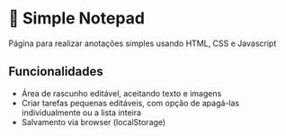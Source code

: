 # 📝 Simple Notepad
Página para realizar anotações simples usando HTML, CSS e Javascript

## Funcionalidades
- Área de rascunho editável, aceitando texto e imagens
- Criar tarefas pequenas editáveis, com opção de apagá-las individualmente ou a lista inteira
- Salvamento via browser (localStorage)
